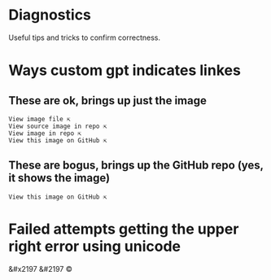 # Diagnostics
Useful tips and tricks to confirm correctness.

# Ways custom gpt indicates linkes
## These are ok, brings up just the image
```
View image file ⇱
View source image in repo ⇱
View image in repo ⇱
View this image on GitHub ⇱
```
## These are bogus, brings up the GitHub repo (yes, it shows the image)
```
View this image on GitHub ⇱
```

# Failed attempts getting the upper right error using unicode
&#x2197
&#2197
©
